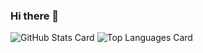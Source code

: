 ### Hi there 👋
![GitHub Stats Card](https://github-readme-stats.vercel.app/api?username=te180453)
![Top Languages Card](https://github-readme-stats.vercel.app/api/top-langs/?username=te180453)
<!--
**te180453/te180453** is a ✨ _special_ ✨ repository because its `README.md` (this file) appears on your GitHub profile.

Here are some ideas to get you started:

- 🔭 I’m currently working on ...
- 🌱 I’m currently learning ...
- 👯 I’m looking to collaborate on ...
- 🤔 I’m looking for help with ...
- 💬 Ask me about ...
- 📫 How to reach me: ...
- 😄 Pronouns: ...
- ⚡ Fun fact: ...
-->
